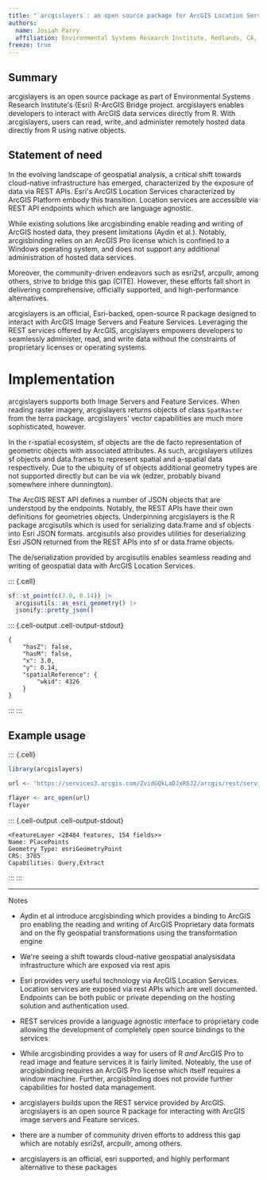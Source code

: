 ```yaml
---
title: "`arcgislayers`: an open source package for ArcGIS Location Services"
authors:
  name: Josiah Parry
  affiliation: Environmental Systems Research Institute, Redlands, CA, USA
freeze: true
---
```



## Summary

arcgislayers is an open source package as part of Environmental Systems Research Institute's (Esri) R-ArcGIS Bridge project. arcgislayers enables developers to interact with ArcGIS data services directly from R. With arcgislayers, users can read, write, and administer remotely hosted data directly from R using native objects. 

## Statement of need

In the evolving landscape of geospatial analysis, a critical shift towards cloud-native infrastructure has emerged, characterized by the exposure of data via REST APIs. Esri's ArcGIS Location Services characterized by ArcGIS Platform embody this transition. Location services are accessible via REST API endpoints which which are language agnostic. 

While existing solutions like arcgisbinding enable reading and writing of ArcGIS hosted data, they present limitations (Aydin et al.). Notably, arcgisbinding relies on an ArcGIS Pro license which is confined to a Windows operating system, and does not support any additional administration of hosted data services.

Moreover, the community-driven endeavors such as esri2sf, arcpullr, among others, strive to bridge this gap (CITE). However, these efforts fall short in delivering comprehensive, officially supported, and high-performance alternatives.

arcgislayers is an official, Esri-backed, open-source R package designed to interact with ArcGIS Image Servers and Feature Services. Leveraging the REST services offered by ArcGIS, arcgislayers empowers developers to seamlessly administer, read, and write data without the constraints of proprietary licenses or operating systems.


# Implementation 

arcgislayers supports both Image Servers and Feature Services. When reading raster imagery, arcgislayers returns objects of class `SpatRaster` from the terra package. arcgislayers' vector capabilities are much more sophisticated, however. 

In the r-spatial ecosystem, sf objects are the de facto representation of geometric objects with associated attributes. As such, arcgislayers utilizes sf objects and data.frames to represent spatial and a-spatial data respectively. Due to the ubiquity of sf objects additional geometry types are not supported directly but can be via wk (edzer, probably bivand somewhere inhere dunnington).

The ArcGIS REST API defines a number of JSON objects that are understood by the endpoints. Notably, the REST APIs have their own definitions for geometries objects. Underpinning arcgislayers is the R package arcgisutils which is used for serializing data.frame and sf objects into Esri JSON formats. arcgisutils also provides utilities for deserializing Esri JSON returned from the REST APIs into sf or data.frame objects. 

The de/serialization provided by arcgisutils enables seamless reading and writing of geospatial data with ArcGIS Location Services. 


::: {.cell}

```{.r .cell-code}
sf::st_point(c(3.0, 0.14)) |> 
  arcgisutils::as_esri_geometry() |> 
  jsonify::pretty_json()
```

::: {.cell-output .cell-output-stdout}

```
{
    "hasZ": false,
    "hasM": false,
    "x": 3.0,
    "y": 0.14,
    "spatialReference": {
        "wkid": 4326
    }
}
```


:::
:::



## Example usage 


::: {.cell}

```{.r .cell-code}
library(arcgislayers)

url <- "https://services3.arcgis.com/ZvidGQkLaDJxRSJ2/arcgis/rest/services/PLACES_LocalData_for_BetterHealth/FeatureServer/0"

flayer <- arc_open(url)
flayer
```

::: {.cell-output .cell-output-stdout}

```
<FeatureLayer <28484 features, 154 fields>>
Name: PlacePoints
Geometry Type: esriGeometryPoint
CRS: 3785
Capabilities: Query,Extract
```


:::
:::




------- 

Notes 



- Aydin et al introduce arcgisbinding which provides a binding to ArcGIS pro enabling the reading and writing of ArcGIS Proprietary data formats and on the fly geospatial transformations using the transformation engine
- We're seeing a shift towards cloud-native geospatial analysisdata infrastructure which are exposed via rest apis
- Esri provides very useful technology via ArcGIS Location Services. Location services are exposed via rest APIs which are well documented. Endpoints can be both public or private depending on the hosting solution and authentication used. 
- REST services provide a language agnostic interface to proprietary code allowing the development of completely open source bindings to the services

- While arcgisbinding provides a way for users of R _and_ ArcGIS Pro to read image and feature services it is fairly limited. Noteably, the use of arcgisbinding requires an ArcGIS Pro license which itself requires a window machine. Further, arcgisbinding does not provide further capabilities for hosted data management. 

- arcgislayers builds upon the REST service provided by ArcGIS. arcgislayers is an open source R package for interacting with ArcGIS image servers and Feature services. 

- there are a number of community driven efforts to address this gap which are notably esri2sf, arcpullr, among others. 

- arcgislayers is an official, esri supported, and highly performant alternative to these packages

